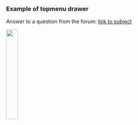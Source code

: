 ### Example of topmenu drawer
Answer to a question from the forum: [link to subject](https://www.cyberforum.ru/android-dev/thread3172894.html)

<img src="https://github.com/MarDSoul/example-android-topmenudrawer/assets/65307078/b7def091-e1e1-4bed-af0c-097c7bcefbef" width=25% height=25%>
